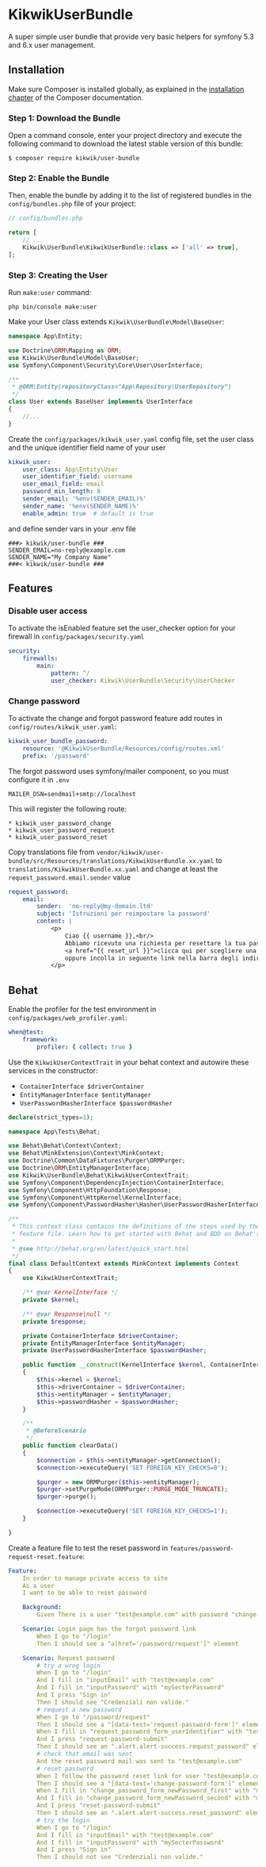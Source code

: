KikwikUserBundle
=================

A super simple user bundle that provide very basic helpers for symfony 5.3 and 6.x user management.


Installation
------------

Make sure Composer is installed globally, as explained in the
[installation chapter](https://getcomposer.org/doc/00-intro.md)
of the Composer documentation.

### Step 1: Download the Bundle

Open a command console, enter your project directory and execute the
following command to download the latest stable version of this bundle:

```console
$ composer require kikwik/user-bundle
```

### Step 2: Enable the Bundle

Then, enable the bundle by adding it to the list of registered bundles
in the `config/bundles.php` file of your project:

```php
// config/bundles.php

return [
    // ...
    Kikwik\UserBundle\KikwikUserBundle::class => ['all' => true],
];
```

### Step 3: Creating the User

Run `make:user` command:

```console
php bin/console make:user
```

Make your User class extends `Kikwik\UserBundle\Model\BaseUser`:

```php
namespace App\Entity;

use Doctrine\ORM\Mapping as ORM;
use Kikwik\UserBundle\Model\BaseUser;
use Symfony\Component\Security\Core\User\UserInterface;

/**
 * @ORM\Entity(repositoryClass="App\Repository\UserRepository")
 */
class User extends BaseUser implements UserInterface
{
    //...
}
```

Create the `config/packages/kikwik_user.yaml` config file, set the user class and the unique identifier field name of your user

```yaml
kikwik_user:
    user_class: App\Entity\User
    user_identifier_field: username
    user_email_field: email
    password_min_length: 8
    sender_email: '%env(SENDER_EMAIL)%'
    sender_name: '%env(SENDER_NAME)%'
    enable_admin: true  # default is true
```

and define sender vars in your .env file

```dotenv
###> kikwik/user-bundle ###
SENDER_EMAIL=no-reply@example.com
SENDER_NAME="My Company Name"
###< kikwik/user-bundle ###
```


Features
--------

### Disable user access ###

To activate the isEnabled feature set the user_checker option for your firewall in `config/packages/security.yaml`

```yaml
security:
    firewalls:
        main:
            pattern: ^/
            user_checker: Kikwik\UserBundle\Security\UserChecker
```

### Change password ###

To activate the change and forgot password feature add routes in `config/routes/kikwik_user.yaml`:

```yaml
kikwik_user_bundle_password:
    resource: '@KikwikUserBundle/Resources/config/routes.xml'
    prefix: '/password'
```

The forgot password uses symfony/mailer component, so you must configure it in `.env`

```
MAILER_DSN=sendmail+smtp://localhost
```

This will register the following route:

    * kikwik_user_password_change
    * kikwik_user_password_request
    * kikwik_user_password_reset

Copy translations file from `vendor/kikwik/user-bundle/src/Resources/translations/KikwikUserBundle.xx.yaml` 
to `translations/KikwikUserBundle.xx.yaml` and change at least the `request_password.email.sender` value 

```yaml
request_password:
    email:
        sender:  'no-reply@my-domain.ltd'
        subject: 'Istruzioni per reimpostare la password'
        content: |
            <p>
                Ciao {{ username }},<br/>
                Abbiamo ricevuto una richiesta per resettare la tua password,
                <a href="{{ reset_url }}">clicca qui per scegliere una nuova password</a><br/>
                oppure incolla in seguente link nella barra degli indirizzi del browser: <br/>{{ reset_url }}
            </p>
```


Behat
-----

Enable the profiler for the test environment in `config/packages/web_profiler.yaml`:

```yaml
when@test:
    framework:
        profiler: { collect: true }
```


Use the `KikwikUserContextTrait` in your behat context and autowire these services in the constructor:
- `ContainerInterface $driverContainer`
- `EntityManagerInterface $entityManager`
- `UserPasswordHasherInterface $passwordHasher`

```php
declare(strict_types=1);

namespace App\Tests\Behat;

use Behat\Behat\Context\Context;
use Behat\MinkExtension\Context\MinkContext;
use Doctrine\Common\DataFixtures\Purger\ORMPurger;
use Doctrine\ORM\EntityManagerInterface;
use Kikwik\UserBundle\Behat\KikwikUserContextTrait;
use Symfony\Component\DependencyInjection\ContainerInterface;
use Symfony\Component\HttpFoundation\Response;
use Symfony\Component\HttpKernel\KernelInterface;
use Symfony\Component\PasswordHasher\Hasher\UserPasswordHasherInterface;

/**
 * This context class contains the definitions of the steps used by the demo
 * feature file. Learn how to get started with Behat and BDD on Behat's website.
 *
 * @see http://behat.org/en/latest/quick_start.html
 */
final class DefaultContext extends MinkContext implements Context
{
    use KikwikUserContextTrait;

    /** @var KernelInterface */
    private $kernel;

    /** @var Response|null */
    private $response;

    private ContainerInterface $driverContainer;
    private EntityManagerInterface $entityManager;
    private UserPasswordHasherInterface $passwordHasher;

    public function __construct(KernelInterface $kernel, ContainerInterface $driverContainer, EntityManagerInterface $entityManager, UserPasswordHasherInterface $passwordHasher)
    {
        $this->kernel = $kernel;
        $this->driverContainer = $driverContainer;
        $this->entityManager = $entityManager;
        $this->passwordHasher = $passwordHasher;
    }

    /**
     * @BeforeScenario
     */
    public function clearData()
    {
        $connection = $this->entityManager->getConnection();
        $connection->executeQuery('SET FOREIGN_KEY_CHECKS=0');

        $purger = new ORMPurger($this->entityManager);
        $purger->setPurgeMode(ORMPurger::PURGE_MODE_TRUNCATE);
        $purger->purge();

        $connection->executeQuery('SET FOREIGN_KEY_CHECKS=1');
    }

}
```

Create a feature file to test the reset password in `features/password-request-reset.feature`:

```yaml
Feature:
    In order to manage private access to site
    As a user
    I want to be able to reset password

    Background:
        Given There is a user "test@example.com" with password "change-me" and "ROLE_USER" roles

    Scenario: Login page has the forgot password link
        When I go to "/login"
        Then I should see a "a[href='/password/request']" element

    Scenario: Request password
        # try a wrog login
        When I go to "/login"
        And I fill in "inputEmail" with "test@example.com"
        And I fill in "inputPassword" with "mySecterPassword"
        And I press "Sign in"
        Then I should see "Credenziali non valide."
        # request a new password
        When I go to "/password/request"
        Then I should see a "[data-test='request-password-form']" element
        When I fill in "request_password_form_userIdentifier" with "test@example.com"
        And I press "request-password-submit"
        Then I should see an ".alert.alert-success.request_password" element
        # check that email was sent
        And the reset password mail was sent to "test@example.com"
        # reset password
        When I follow the password reset link for user "test@example.com"
        Then I should see a "[data-test='change-password-form']" element
        When I fill in "change_password_form_newPassword_first" with "mySecterPassword"
        And I fill in "change_password_form_newPassword_second" with "mySecterPassword"
        And I press "reset-password-submit"
        Then I should see an ".alert.alert-success.reset_password" element
        # try the login
        When I go to "/login"
        And I fill in "inputEmail" with "test@example.com"
        And I fill in "inputPassword" with "mySecterPassword"
        And I press "Sign in"
        Then I should not see "Credenziali non valide."
```